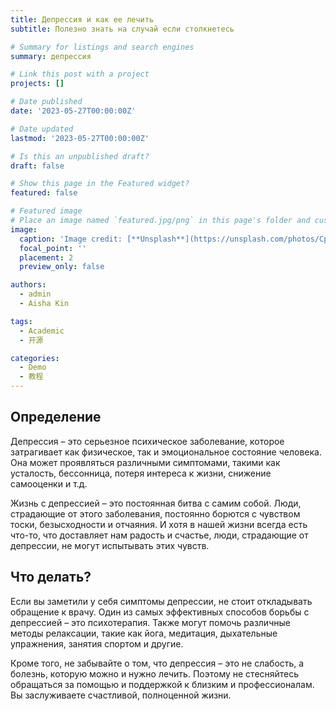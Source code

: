 ```yaml
---
title: Депрессия и как ее лечить
subtitle: Полезно знать на случай если столкнетесь

# Summary for listings and search engines
summary: депрессия

# Link this post with a project
projects: []

# Date published
date: '2023-05-27T00:00:00Z'

# Date updated
lastmod: '2023-05-27T00:00:00Z'

# Is this an unpublished draft?
draft: false

# Show this page in the Featured widget?
featured: false

# Featured image
# Place an image named `featured.jpg/png` in this page's folder and customize its options here.
image:
  caption: 'Image credit: [**Unsplash**](https://unsplash.com/photos/CpkOjOcXdUY)'
  focal_point: ''
  placement: 2
  preview_only: false

authors:
  - admin
  - Aisha Kin

tags:
  - Academic
  - 开源

categories:
  - Demo
  - 教程
---
```



## Определение

Депрессия – это серьезное психическое заболевание, которое затрагивает как физическое, так и эмоциональное состояние человека. Она может проявляться различными симптомами, такими как усталость, бессонница, потеря интереса к жизни, снижение самооценки и т.д. 

Жизнь с депрессией – это постоянная битва с самим собой. Люди, страдающие от этого заболевания, постоянно борются с чувством тоски, безысходности и отчаяния. И хотя в нашей жизни всегда есть что-то, что доставляет нам радость и счастье, люди, страдающие от депрессии, не могут испытывать этих чувств. 

## Что делать?

Если вы заметили у себя симптомы депрессии, не стоит откладывать обращение к врачу. Один из самых эффективных способов борьбы с депрессией – это психотерапия. Также могут помочь различные методы релаксации, такие как йога, медитация, дыхательные упражнения, занятия спортом и другие. 

Кроме того, не забывайте о том, что депрессия – это не слабость, а болезнь, которую можно и нужно лечить. Поэтому не стесняйтесь обращаться за помощью и поддержкой к близким и профессионалам. Вы заслуживаете счастливой, полноценной жизни.